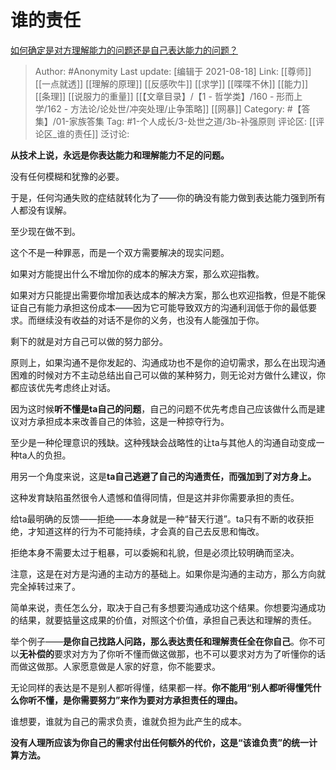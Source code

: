 # 谁的责任
[如何确定是对方理解能力的问题还是自己表达能力的问题？](https://www.zhihu.com/question/20248729/answer/2067118565)

> Author: #Anonymity
> Last update: [编辑于 2021-08-18]
> Link: [[尊师]] [[一点就透]] [[理解的原理]] [[反感吹牛]] [[求学]] [[喋喋不休]] [[能力]] [[条理]] [[说服力的重量]] [[【文章目录】/【1 - 哲学类】/160 - 形而上学/162 - 方法论/论处世/冲突处理/止争策略]] [[网暴]]
> Category: #【答集】/01-家族答集
> Tag: #1-个人成长/3-处世之道/3b-补强原则
> 评论区: [[评论区_谁的责任]]
> 泛讨论:

**从技术上说，永远是你表达能力和理解能力不足的问题。**

没有任何模糊和犹豫的必要。

于是，任何沟通失败的症结就转化为了——你的确没有能力做到表达能力强到所有人都没有误解。

至少现在做不到。

这个不是一种罪恶，而是一个双方需要解决的现实问题。

如果对方能提出什么不增加你的成本的解决方案，那么欢迎指教。

如果对方只能提出需要你增加表达成本的解决方案，那么也欢迎指教，但是不能保证自己有能力承担这份成本——因为它可能导致双方的沟通利润低于你的最低要求。而继续没有收益的对话不是你的义务，也没有人能强加于你。

剩下的就是对方自己可以做的努力部分。

原则上，如果沟通不是你发起的、沟通成功也不是你的迫切需求，那么在出现沟通困难的时候对方不主动总结出自己可以做的某种努力，则无论对方做什么建议，你都应该优先考虑终止对话。

因为这时候**听不懂是ta自己的问题**，自己的问题不优先考虑自己应该做什么而是建议对方承担成本来改善自己的体验，这是一种掠夺行为。

至少是一种伦理意识的残缺。这种残缺会战略性的让ta与其他人的沟通自动变成一种ta人的负担。

用另一个角度来说，这是**ta自己逃避了自己的沟通责任，而强加到了对方身上。**

这种发育缺陷虽然很令人遗憾和值得同情，但是这并非你需要承担的责任。

给ta最明确的反馈——拒绝——本身就是一种“替天行道”。ta只有不断的收获拒绝，才知道这样的行为不可能持续，才会真的自己去反思和悔改。

拒绝本身不需要太过于粗暴，可以委婉和礼貌，但是必须比较明确而坚决。

注意，这是在对方是沟通的主动方的基础上。如果你是沟通的主动方，那么方向就完全掉转过来了。

简单来说，责任怎么分，取决于自己有多想要沟通成功这个结果。你想要沟通成功的结果，就要掂量这成果的价值，对照这个价值，承担自己表达和理解的责任。

举个例子——**是你自己找路人问路，那么表达责任和理解责任全在你自己**。你不可以**无补偿的**要求对方为了你听不懂而做这做那，也不可以要求对方为了听懂你的话而做这做那。人家愿意做是人家的好意，你不能要求。

无论同样的表达是不是别人都听得懂，结果都一样。**你不能用“别人都听得懂凭什么你听不懂，是你需要努力”来作为要对方承担责任的理由。**

谁想要，谁就为自己的需求负责，谁就负担为此产生的成本。

**没有人理所应该为你自己的需求付出任何额外的代价，这是“该谁负责”的统一计算方法。**
